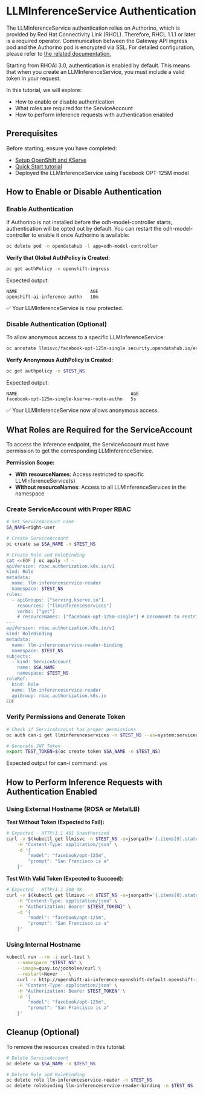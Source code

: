 # LLMInferenceService Authentication

The LLMInferenceService authentication relies on Authorino, which is provided by Red Hat Connectivity Link (RHCL). Therefore, RHCL 1.1.1 or later is a required operator. Communication between the Gateway API ingress pod and the Authorino pod is encrypted via SSL. For detailed configuration, please refer to [the related documentation.](../../ocp-setup-for-GA/README.md)

Starting from RHOAI 3.0, authentication is enabled by default. This means that when you create an LLMInferenceService, you must include a valid token in your request.

In this tutorial, we will explore:

- How to enable or disable authentication
- What roles are required for the ServiceAccount
- How to perform inference requests with authentication enabled

## Prerequisites

Before starting, ensure you have completed:
- [Setup OpenShift and KServe](../../ocp-setup-for-GA/README.md)
- [Quick Start tutorial](../01-quick-start/README.md)
- Deployed the LLMInferenceService using Facebook OPT-125M model

## How to Enable or Disable Authentication

### Enable Authentication

If Authorino is not installed before the odh-model-controller starts, authentication will be opted out by default. You can restart the odh-model-controller to enable it once Authorino is available:

```bash
oc delete pod -n opendatahub -l app=odh-model-controller
```

**Verify that Global AuthPolicy is Created:**

```bash
oc get authPolicy -n openshift-ingress
```

Expected output:
```
NAME                           AGE
openshift-ai-inference-authn   10m
```

✅ Your LLMInferenceService is now protected.

### Disable Authentication (Optional)

To allow anonymous access to a specific LLMInferenceService:

```bash
oc annotate llmisvc/facebook-opt-125m-single security.opendatahub.io/enable-auth=false -n $TEST_NS
```

**Verify Anonymous AuthPolicy is Created:**

```bash
oc get authpolicy -n $TEST_NS
```

Expected output:
```
NAME                                          AGE
facebook-opt-125m-single-kserve-route-authn   5s
```

✅ Your LLMInferenceService now allows anonymous access.

## What Roles are Required for the ServiceAccount

To access the inference endpoint, the ServiceAccount must have permission to get the corresponding LLMInferenceService.

**Permission Scope:**
- **With resourceNames**: Access restricted to specific LLMInferenceService(s)
- **Without resourceNames**: Access to all LLMInferenceServices in the namespace

### Create ServiceAccount with Proper RBAC

```bash
# Set ServiceAccount name
SA_NAME=right-user

# Create ServiceAccount
oc create sa $SA_NAME -n $TEST_NS

# Create Role and RoleBinding
cat <<EOF | oc apply -f -
apiVersion: rbac.authorization.k8s.io/v1
kind: Role
metadata:
  name: llm-inferenceservice-reader
  namespace: $TEST_NS
rules:
  - apiGroups: ["serving.kserve.io"]
    resources: ["llminferenceservices"]
    verbs: ["get"]
    # resourceNames: ["facebook-opt-125m-single"] # Uncomment to restrict to specific service
---
apiVersion: rbac.authorization.k8s.io/v1
kind: RoleBinding
metadata:
  name: llm-inferenceservice-reader-binding
  namespace: $TEST_NS
subjects:
  - kind: ServiceAccount
    name: $SA_NAME
    namespace: $TEST_NS
roleRef:
  kind: Role
  name: llm-inferenceservice-reader
  apiGroup: rbac.authorization.k8s.io
EOF
```

### Verify Permissions and Generate Token

```bash
# Check if ServiceAccount has proper permissions
oc auth can-i get llminferenceservices -n $TEST_NS --as=system:serviceaccount:$TEST_NS:$SA_NAME

# Generate JWT Token
export TEST_TOKEN=$(oc create token $SA_NAME -n $TEST_NS)
```

Expected output for can-i command: `yes`

## How to Perform Inference Requests with Authentication Enabled

### Using External Hostname (ROSA or MetalLB)

**Test Without Token (Expected to Fail):**

```bash
# Expected - HTTP/1.1 401 Unauthorized
curl -v $(kubectl get llmisvc -n $TEST_NS -o=jsonpath='{.items[0].status.addresses[0].url}')/v1/completions \
    -H "Content-Type: application/json" \
    -d '{
        "model": "facebook/opt-125m",
        "prompt": "San Francisco is a"
    }'
```

**Test With Valid Token (Expected to Succeed):**

```bash
# Expected - HTTP/1.1 200 OK
curl -v $(kubectl get llmisvc -n $TEST_NS -o=jsonpath='{.items[0].status.addresses[0].url}')/v1/completions \
    -H "Content-Type: application/json" \
    -H "Authorization: Bearer ${TEST_TOKEN}" \
    -d '{
        "model": "facebook/opt-125m",
        "prompt": "San Francisco is a"
    }'
```

### Using Internal Hostname

```bash
kubectl run --rm -i curl-test \
    --namespace "$TEST_NS" \
    --image=quay.io/jooholee/curl \
    --restart=Never -- \
    curl -v http://openshift-ai-inference-openshift-default.openshift-ingress.svc.cluster.local:80/llm-test/facebook-opt-125m-single/v1/completions \
    -H "Content-Type: application/json" \
    -H "Authorization: Bearer $TEST_TOKEN" \
    -d '{
        "model": "facebook/opt-125m",
        "prompt": "San Francisco is a"
    }'
```

## Cleanup (Optional)

To remove the resources created in this tutorial:

```bash
# Delete ServiceAccount
oc delete sa $SA_NAME -n $TEST_NS

# Delete Role and RoleBinding
oc delete role llm-inferenceservice-reader -n $TEST_NS
oc delete rolebinding llm-inferenceservice-reader-binding -n $TEST_NS
```
